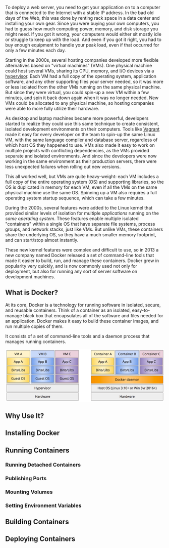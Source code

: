 To deploy a web server, you need to get your application on to a computer that is connected to the Internet with a stable IP address. In the bad old days of the Web, this was done by renting rack space in a data center and installing your own gear. Since you were buying your own computers, you had to guess how much computing power, memory, and disk storage you might need. If you got it wrong, your computers would either sit mostly idle or struggle to keep up with the load. And even if you got it right, you had to buy enough equipment to handle your peak load, even if that occurred for only a few minutes each day.

Starting in the 2000s, several hosting companies developed more flexible alternatives based on "virtual machines" (VMs). One physical machine could host several VMs, sharing its CPU, memory, and I/O devices via a [hypervisor](https://en.wikipedia.org/wiki/Hypervisor). Each VM had a full copy of the operating system, application software, and any other supporting files your server needed, so it was more or less isolated from the other VMs running on the same physical machine. But since they were virtual, you could spin-up a new VM within a few minutes, and spin it back down again when it was no longer needed. New VMs could be allocated to any physical machine, so hosting companies were able to more fully utilize their hardware.

As desktop and laptop machines became more powerful, developers started to realize they could use this same technique to create consistent, isolated development environments on their computers. Tools like [Vagrant](https://www.vagrantup.com/) made it easy for every developer on the team to spin-up the same Linux VM, with the same language compiler and database server, regardless of which host OS they happened to use. VMs also made it easy to work on multiple projects with conflicting dependencies, as the VMs provided separate and isolated environments. And since the developers were now working in the same environment as their production servers, there were less unexpected failures when rolling out new versions.

This all worked well, but VMs are quite heavy-weight: each VM includes a full copy of the entire operating system (OS) and supporting libraries, so the OS is duplicated in memory for each VM, even if all the VMs on the same physical machine use the same OS. Spinning up a VM also requires a full operating system startup sequence, which can take a few minutes.

During the 2000s, several features were added to the Linux kernel that provided similar levels of isolation for multiple _applications_ running on the _same operating system_. These features enable multiple isolated "containers" within a single OS that have separate file systems, process groups, and network stacks, just like VMs. But unlike VMs, these containers share the underlying OS, so they have a much smaller memory footprint, and can start/stop almost instantly.

These new kernel features were complex and difficult to use, so in 2013 a new company named Docker released a set of command-line tools that made it easier to build, run, and manage these containers. Docker grew in popularity very quickly, and is now commonly used not only for deployment, but also for running any sort of server software on development machines.

## What is Docker?

At its core, Docker is a technology for running software in isolated, secure, and reusable containers. Think of a container as an isolated, easy-to-manage black box that encapsulates all of the software and files needed for an application. Docker makes it easy to build these container images, and run multiple copies of them.



It consists of a set of command-line tools and a daemon process that manages running containers. 




![visual comparison of VMs and containers](img/container-vs-vm.png)





## Why Use It?



## Installing Docker


## Running Containers


### Running Detached Containers

### Publishing Ports

### Mounting Volumes

### Setting Environment Variables


## Building Containers


## Deploying Containers

